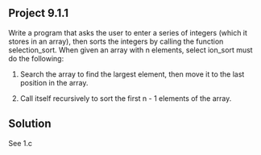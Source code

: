 ## Project 9.1.1
Write a program that asks the user to enter a series of integers (which it stores in an array), then sorts the integers by calling the function selection_sort. When given an array with n elements, select ion_sort must do the following:

1. Search the array to find the largest element, then move it to the last position in the array.

2. Call itself recursively to sort the first n - 1 elements of the array.

## Solution
See 1.c
